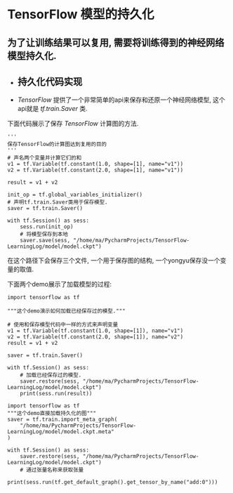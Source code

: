 # TensorFlow 模型的持久化
## 为了让训练结果可以复用, 需要将训练得到的神经网络模型持久化. 

* ## 持久化代码实现

* *TensorFlow* 提供了一个非常简单的api来保存和还原一个神经网络模型, 这个api就是 *tf.train.Saver* 类.

下面代码展示了保存 *TensorFlow* 计算图的方法.

```import tensorflow as tf
'''
保存TensorFlow的计算图达到复用的目的
'''
# 声名两个变量并计算它们的和
v1 = tf.Variable(tf.constant(1.0, shape=[1], name="v1"))
v2 = tf.Variable(tf.constant(2.0, shape=[1], name="v1"))

result = v1 + v2

init_op = tf.global_variables_initializer()
# 声明tf.train.Saver类用于保存模型.
saver = tf.train.Saver()

with tf.Session() as sess:
    sess.run(init_op)
    # 将模型保存到本地
    saver.save(sess, "/home/ma/PycharmProjects/TensorFlow-LearningLog/model/model.ckpt")
```
在这个路径下会保存三个文件, 一个用于保存图的结构, 一个yongyu保存没一个变量的取值. 

下面两个demo展示了加载模型的过程:
```
import tensorflow as tf

"""这个demo演示如何加载已经保存过的模型."""

# 使用和保存模型代码中一样的方式来声明变量
v1 = tf.Variable(tf.constant(1.0, shape=[1]), name="v1")
v2 = tf.Variable(tf.constant(2.0, shape=[1]), name="v2")
result = v1 + v2

saver = tf.train.Saver()

with tf.Session() as sess:
    # 加载已经保存过的模型.
    saver.restore(sess, "/home/ma/PycharmProjects/TensorFlow-LearningLog/model/model.ckpt")
    print(sess.run(result))
```

```
import tensorflow as tf
"""这个demo直接加载持久化的图"""
saver = tf.train.import_meta_graph(
    "/home/ma/PycharmProjects/TensorFlow-LearningLog/model/model.ckpt.meta"
)

with tf.Session() as sess:
    saver.restore(sess, "/home/ma/PycharmProjects/TensorFlow-LearningLog/model/model.ckpt")
    # 通过张量名称来获取张量
    print(sess.run(tf.get_default_graph().get_tensor_by_name("add:0")))
```

